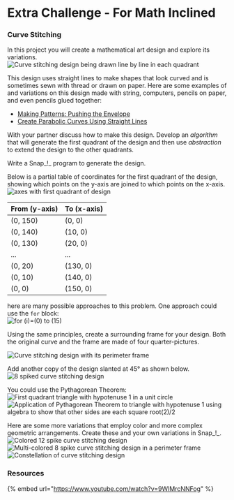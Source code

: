 # Extra Challenge - For Math Inclined

### Curve Stitching

In this project you will create a mathematical art design and explore its variations.  
![Curve stitching design being drawn line by line in each quadrant](https://bjc.edc.org/bjc-r/img/3-lists/Astrid_img/AstridAnimation.gif)

This design uses straight lines to make shapes that look curved and is sometimes sewn with thread or drawn on paper. Here are some examples of and variations on this design made with string, computers, pencils on paper, and even pencils glued together:

* [Making Patterns: Pushing the Envelope](https://www.ams.org/publicoutreach/curve-stitching)
* [Create Parabolic Curves Using Straight Lines](https://mathcraft.wonderhowto.com/how-to/create-parabolic-curves-using-straight-lines-0131301/)

With your partner discuss how to make this design. Develop an _algorithm_ that will generate the first quadrant of the design and then use _abstraction_ to extend the design to the other quadrants.

Write a Snap_!_ program to generate the design.

Below is a partial table of coordinates for the first quadrant of the design, showing which points on the y-axis are joined to which points on the x-axis.  
![axes with first quadrant of design](https://bjc.edc.org/bjc-r/img/3-lists/Astrid_img/Q1.png)

| From \(y-axis\) | To \(x-axis\) |
| :--- | :--- |
| \(0, 150\) | \(0, 0\) |
| \(0, 140\) | \(10, 0\) |
| \(0, 130\) | \(20, 0\) |
| ... | ... |
| \(0, 20\) | \(130, 0\) |
| \(0, 10\) | \(140, 0\) |
| \(0, 0\) | \(150, 0\) |

here are many possible approaches to this problem. One approach could use the `for` block:  
![for \(i\)=\(0\) to \(15\)](https://bjc.edc.org/bjc-r/img/3-lists/Astrid_img/forBlock.png)



Using the same principles, create a surrounding frame for your design. Both the original curve and the frame are made of four quarter-pictures.

  
![Curve stitching design with its perimeter frame](https://bjc.edc.org/bjc-r/img/3-lists/Astrid_img/AstridwithPerim.png)

Add another copy of the design slanted at 45° as shown below.  
![8 spiked curve stitching design](https://bjc.edc.org/bjc-r/img/3-lists/Astrid_img/Astrid2.png)

You could use the Pythagorean Theorem:  
![First quadrant triangle with hypotenuse 1 in a unit circle](https://bjc.edc.org/bjc-r/img/3-lists/Astrid_img/Pythagoras1.png) ![Application of Pythagorean Theorem to triangle with hypotenuse 1 using algebra to show that other sides are each square root\(2\)/2](https://bjc.edc.org/bjc-r/img/3-lists/Astrid_img/Pythagoras2.png)

Here are some more variations that employ color and more complex geometric arrangements. Create these and your own variations in Snap_!_.  
![Colored 12 spike curve stitching design](https://bjc.edc.org/bjc-r/img/3-lists/Astrid_img/30-60Astrid.png) ![Multi-colored 8 spike curve stitching design in a perimeter frame](https://bjc.edc.org/bjc-r/img/3-lists/Astrid_img/ColoredAstrid.png) ![Constellation of curve stitching design](https://bjc.edc.org/bjc-r/img/3-lists/Astrid_img/AstridVariation.png)

### Resources

{% embed url="https://www.youtube.com/watch?v=9WlMrcNNFog" %}




